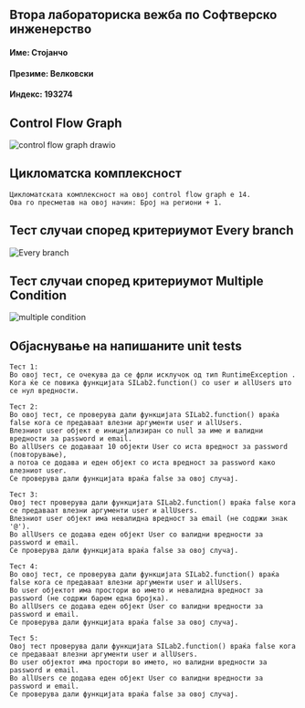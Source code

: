 
##  Втора лабораториска вежба по Софтверско инженерство


#### Име: Стојанчо 
#### Презиме: Велковски 
#### Индекс: 193274


## Control Flow Graph
![control flow graph drawio](https://github.com/stojanco-velkovski/SI_2023_lab2_193274/assets/127252215/f2cb3bfa-acb5-4c61-a743-e9b4aa24dc1b)
## Цикломатска комплексност

    Цикломатската комплексност на овој control flow graph е 14. 
    Ова го пресметав на овој начин: Број на региони + 1.

## Тест случаи според критериумот Every branch
![Every branch](https://github.com/stojanco-velkovski/SI_2023_lab2_193274/assets/127252215/6bedca00-8b68-482d-9184-134393c61f1e)
## Тест случаи според критериумот Multiple Condition
![multiple condition](https://github.com/stojanco-velkovski/SI_2023_lab2_193274/assets/127252215/c0bbcf99-b518-4782-8c65-9ab8825762cc)

## Објаснување на напишаните unit tests

    Тест 1:
    Во овој тест, се очекува да се фрли исклучок од тип RuntimeException .
    Кога ќе се повика функцијата SILab2.function() со user и allUsers што се нул вредности.

    Тест 2:
    Во овој тест, се проверува дали функцијата SILab2.function() враќа false кога се предаваат влезни аргументи user и allUsers. 
    Влезниот user објект е иницијализиран со null за име и валидни вредности за password и email. 
    Во allUsers се додаваат 10 објекти User со иста вредност за password (повторување), 
    а потоа се додава и еден објект со иста вредност за password како влезниот user. 
    Се проверува дали функцијата враќа false за овој случај.

    Тест 3:
    Овој тест проверува дали функцијата SILab2.function() враќа false кога се предаваат влезни аргументи user и allUsers. 
    Влезниот user објект има невалидна вредност за email (не содржи знак '@'). 
    Во allUsers се додава еден објект User со валидни вредности за password и email. 
    Се проверува дали функцијата враќа false за овој случај.

    Тест 4:
    Во овој тест, се проверува дали функцијата SILab2.function() враќа false кога се предаваат влезни аргументи user и allUsers. 
    Во user објектот има простори во името и невалидна вредност за password (не содржи барем една бројка). 
    Во allUsers се додава еден објект User со валидни вредности за password и email. 
    Се проверува дали функцијата враќа false за овој случај.

    Тест 5:
    Овој тест проверува дали функцијата SILab2.function() враќа false кога се предаваат влезни аргументи user и allUsers. 
    Во user објектот има простори во името, но валидни вредности за password и email. 
    Во allUsers се додава еден објект User со валидни вредности за password и email. 
    Се проверува дали функцијата враќа false за овој случај.
